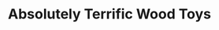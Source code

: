 ---
title: "Absolutely Terrific Wood Toys"
url: /murray/absolutely-terrific-wood-toys/
shop: Spielzeug
---